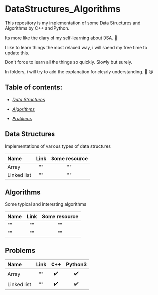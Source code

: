 # DataStructures_Algorithms
This repository is my implementation of some Data Structures and Algorithms by C++ and Python. 

Its more like the diary of my self-learning about DSA. 🤗

I like to learn things the most relaxed way, i will spend my free time to update this. 

Don't force to learn all the things so quickly. Slowly but surely.
<center>
  
</center> 
In folders, i will try to add the explanation for clearly understanding. 💪 😘

##  Table of contents: 
- <i> [Data Structures](#ds) </i>

- <i> [Algorithms](#algo) </i>

- <i> [Problems](#problems) </i>

<a name=ds> </a>
## Data Structures

Implementations of various types of data structures
  
| Name | Link | Some resource |
| :------------ | :----------: | :----------: |
| Array | "" | "" |
| Linked list | "" | "" |

<a name=algo> </a>
## Algorithms

Some typical and interesting algorithms 

| Name | Link | Some resource |
| :------------ | :----------: | :----------: |
| "" | "" | "" |
| "" | "" | "" |

<a name=ds> </a>
## Problems

  
| Name | Link | C++ | Python3 |
| :------------ | :----------: | :----------: | :----------: |
| Array | "" | ✔️ | ✔️ | 
| Linked list | "" | ✔️ | ✔️ | 
